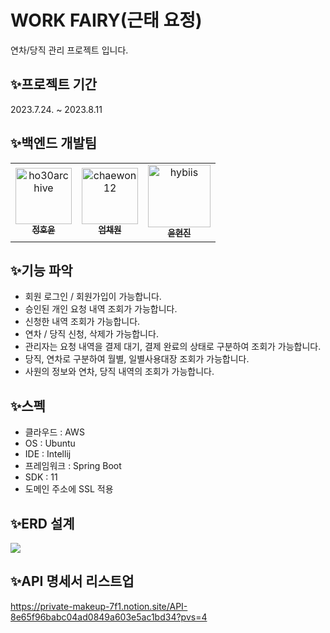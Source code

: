 # WORK FAIRY(근태 요정)
연차/당직 관리 프로젝트 입니다.

## ✨프로젝트 기간
2023.7.24. ~ 2023.8.11

## ✨백엔드 개발팀

<table>
  <tr>
    <td align="center">
      <a href="https://github.com/ho30archive">
        <img src="https://avatars.githubusercontent.com/u/108084077?v=4" width="90px;" alt="ho30archive"/><br />
        <sub><b>정호윤</b><br></sub>
      </a>
    </td>
    <td align="center">
      <a href="https://github.com/chaewon12">
        <img src="https://avatars.githubusercontent.com/u/65496092?v=4" width="90px;" alt="chaewon12"/><br />
        <sub><b>엄채원</b><br></sub>
      </a>
    </td>
    <td align="center">
      <a href="https://github.com/hybiis">
        <img src="https://avatars.githubusercontent.com/u/76191250?v=4" width="100px;" alt="hybiis"/><br />
        <sub><b>윤현진</b><br></sub>
      </a>
  </tr>
</table>

## ✨기능 파악
- 회원 로그인 / 회원가입이 가능합니다.
- 승인된 개인 요청 내역 조회가 가능합니다.
- 신청한 내역 조회가 가능합니다.
- 연차 / 당직 신청, 삭제가 가능합니다. 
- 관리자는 요청 내역을 결제 대기, 결제 완료의 상태로 구분하여 조회가 가능합니다.
- 당직, 연차로 구분하여 월별, 일별사용대장 조회가 가능합니다.
- 사원의 정보와 연차, 당직 내역의 조회가 가능합니다. 


## ✨스펙
- 클라우드 : AWS
- OS : Ubuntu
- IDE : Intellij
- 프레임워크 : Spring Boot
- SDK : 11
- 도메인 주소에 SSL 적용

## ✨ERD 설계
<img src="https://github.com/FAST-MINI-TEAM1/client-team1/assets/108084077/fd06f22a-dae1-413c-8033-40ee88bad6f4">


## ✨API 명세서 리스트업
https://private-makeup-7f1.notion.site/API-8e65f96babc04ad0849a603e5ac1bd34?pvs=4




